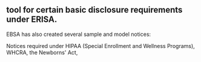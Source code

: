## tool for certain basic disclosure requirements under ERISA.

EBSA has also created several sample and model notices:

Notices required under HIPAA (Special Enrollment and Wellness Programs), WHCRA, the Newborns' Act,